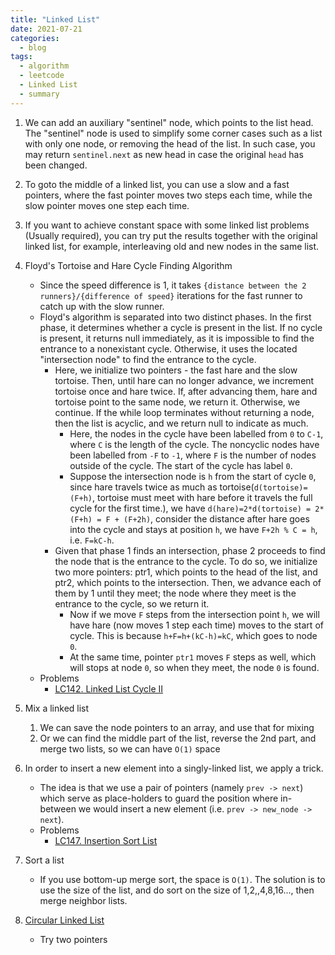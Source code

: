 ```yaml
---
title: "Linked List"
date: 2021-07-21
categories:
  - blog
tags:
  - algorithm
  - leetcode
  - Linked List
  - summary
---
```


1. We can add an auxiliary "sentinel" node, which points to the list head. The "sentinel" node is used to simplify some corner cases such as a list with only one node, or removing the head of the list. In such case, you may return `sentinel.next` as new head in case the original `head` has been changed.

2. To goto the middle of a linked list, you can use a slow and a fast pointers, where the fast pointer moves two steps each time, while the slow pointer moves one step each time.

3. If you want to achieve constant space with some linked list problems (Usually required), you can try put the results together with the original linked list, for example, interleaving old and new nodes in the same list.

4. Floyd's Tortoise and Hare Cycle Finding Algorithm
    * Since the speed difference is 1, it takes `{distance between the 2 runners}/{difference of speed}` iterations for the fast runner to catch up with the slow runner.
    * Floyd's algorithm is separated into two distinct phases. In the first phase, it determines whether a cycle is present in the list. If no cycle is present, it returns null immediately, as it is impossible to find the entrance to a nonexistant cycle. Otherwise, it uses the located "intersection node" to find the entrance to the cycle.
        * Here, we initialize two pointers - the fast hare and the slow tortoise. Then, until hare can no longer advance, we increment tortoise once and hare twice. If, after advancing them, hare and tortoise point to the same node, we return it. Otherwise, we continue. If the while loop terminates without returning a node, then the list is acyclic, and we return null to indicate as much.
            * Here, the nodes in the cycle have been labelled from `0` to `C-1`, where `C` is the length of the cycle. The noncyclic nodes have been labelled from `-F` to `-1`, where `F` is the number of nodes outside of the cycle. The start of the cycle has label `0`.
            * Suppose the intersection node is `h` from the start of cycle `0`, since hare travels twice as much as tortoise(`d(tortoise)=(F+h)`, tortoise must meet with hare before it travels the full cycle for the first time.), we have `d(hare)=2*d(tortoise) = 2*(F+h) = F + (F+2h)`, consider the distance after hare goes into the cycle and stays at position `h`, we have `F+2h % C = h`, i.e. `F=kC-h`.            
        * Given that phase 1 finds an intersection, phase 2 proceeds to find the node that is the entrance to the cycle. To do so, we initialize two more pointers: ptr1, which points to the head of the list, and ptr2, which points to the intersection. Then, we advance each of them by 1 until they meet; the node where they meet is the entrance to the cycle, so we return it.
            * Now if we move `F` steps from the intersection point `h`, we will have hare (now moves 1 step each time) moves to the start of cycle. This is because `h+F=h+(kC-h)=kC`, which goes to node `0`.
            * At the same time, pointer `ptr1` moves `F` steps as well, which will stops at node `0`, so when they meet, the node `0` is found.
    * Problems
        * [LC142. Linked List Cycle II][LC142. Linked List Cycle II]

5. Mix a linked list
    1. We can save the node pointers to an array, and use that for mixing
    2. Or we can find the middle part of the list, reverse the 2nd part, and merge two lists, so we can have `O(1)` space

6. In order to insert a new element into a singly-linked list, we apply a trick.
    * The idea is that we use a pair of pointers (namely `prev -> next`) which serve as place-holders to guard the position where in-between we would insert a new element (i.e. `prev -> new_node -> next`).
    * Problems
        * [LC147. Insertion Sort List][LC147. Insertion Sort List]

7. Sort a list
    * If you use bottom-up merge sort, the space is `O(1)`. The solution is to use the size of the list, and do sort on the size of 1,2,,4,8,16..., then merge neighbor lists.

8. [Circular Linked List][LC708. Insert into a Sorted Circular Linked List]
    * Try two pointers

[LC142. Linked List Cycle II]: https://leetcode.com/problems/linked-list-cycle-ii/
[LC147. Insertion Sort List]: https://leetcode.com/problems/insertion-sort-list/
[LC148. Sort List]: https://leetcode.com/problems/sort-list/
[LC708. Insert into a Sorted Circular Linked List]: https://leetcode.com/problems/insert-into-a-sorted-circular-linked-list/


    


